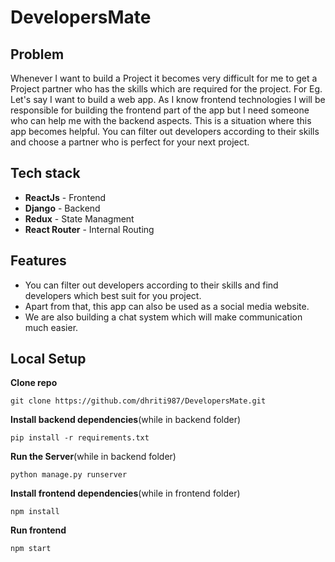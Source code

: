 # DevelopersMate

## Problem
Whenever I want to build a Project it becomes very difficult for me to get a Project partner who has the skills which are required for the project. For Eg. Let's say I want to build a web app. As I know frontend technologies I will be responsible for building the frontend part of the app but I need someone who can help me with the backend aspects. This is a situation where this app becomes helpful. You can filter out developers according to their skills and choose a partner who is perfect for your next project.

## Tech stack
* **ReactJs** - Frontend 
* **Django** - Backend
* **Redux** - State Managment
* **React Router** - Internal Routing

## Features
* You can filter out developers according to their skills and find developers which best suit for you project.
* Apart from that, this app can also be used as a social media website.
* We are also building a chat system which will make communication much easier.

## Local Setup
**Clone repo**
```
git clone https://github.com/dhriti987/DevelopersMate.git
```
**Install backend dependencies**(while in backend folder)
```
pip install -r requirements.txt
```
**Run the Server**(while in backend folder)
```
python manage.py runserver
```
**Install frontend dependencies**(while in frontend folder)
```
npm install
```
**Run frontend**
```
npm start
```
